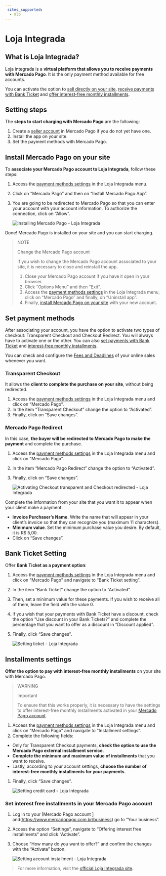 ```yaml
---
 sites_supported:
  - mlb
---
```


# Loja Integrada

## What is Loja Integrada?

Loja integrada is a **virtual platform that allows you to receive payments with Mercado Pago**.
It is the only payment method available for free accounts.

You can activate the option to [sell directly on your site](https://www.mercadopago.com.br/developers/en/plugins_sdks/plugins/unofficial/lojaintegrada#bookmark_set-payment-methods), [receive payments with Bank Ticket](https://www.mercadopago.com.br/developers/en/plugins_sdks/plugins/unofficial/lojaintegrada#bookmark_bank-ticket-setting) and [offer interest-free monthly installments](https://www.mercadopago.com.br/developers/en/plugins_sdks/plugins/unofficial/lojaintegrada#bookmark_installments-settings).

## Setting steps

The **steps to start charging with Mercado Pago** are the following:

1. Create a [seller account](https://www.mercadopago.com.br/activities) in Mercado Pago if you do not yet have one.
1. Install the app on your site.
1. Set the payment methods with Mercado Pago.

## Install Mercado Pago on your site

To **associate your Mercado Pago account to Loja Integrada**, follow these steps:

1. Access the [payment methods settings](https://app.lojaintegrada.com.br/painel/configuracao/pagamento/listar) in the Loja Integrada menu.
1. Click on “Mercado Pago” and then on “Install Mercado Pago App”.
1. You are going to be redirected to Mercado Pago so that you can enter your account with your account information. To authorize the connection, click on “Allow”.


    ![Installing Mercado Pago - Loja Integrada](/images/lojaintegrada/lojaintegrada-connect-1.gif)


Done! Mercado Pago is installed on your site and you can start charging.

> NOTE
>
> Change the Mercado Pago account
>
> If you wish to change the Mercado Pago account associated to your site, it is necessary to close and reinstall the app.
> 1. Close your Mercado Pago account if you have it open in your browser.
> 1. Click “Options Menu” and then “Exit”.
> 1. Access the [payment methods settings](https://app.lojaintegrada.com.br/painel/configuracao/pagamento/listar) in the Loja Integrada menu, click on “Mercado Pago” and finally, on “Uninstall app”.
> 1. Finally, [install Mercado Pago on your site](https://www.mercadopago.com.br/developers/en/plugins_sdks/plugins/unofficial/lojaintegrada#bookmark_install-Mercado-Pago-on-your-site) with your new account.

## Set payment methods

After associating your account, you have the option to activate two types of checkout: Transparent Checkout and Checkout Redirect. You will always have to activate one or the other. You can also [set payments with Bank Ticket](https://www.mercadopago.com.br/developers/en/plugins_sdks/plugins/unofficial/lojaintegrada#bookmark_bank-ticket-setting) and [interest-free monthly installments](https://www.mercadopago.com.br/developers/en/plugins_sdks/plugins/unofficial/lojaintegrada#bookmark_installments-settings).

You can check and configure the [Fees and Deadlines](https://www.mercadopago.com.br/settings/release-options) of your online sales whenever you want.


### Transparent Checkout

It allows the **client to complete the purchase on your site**, without being redirected.

1. Access the [payment methods settings](https://app.lojaintegrada.com.br/painel/configuracao/pagamento/listar) in the Loja Integrada menu and click on “Mercado Pago”.
1. In the item “Transparent Checkout” change the option to “Activated”.
1. Finally, click on “Save changes”.

### Mercado Pago Redirect

In this case, **the buyer will be redirected to Mercado Pago to make the payment** and complete the purchase.

1. Access the [payment methods settings](https://app.lojaintegrada.com.br/painel/configuracao/pagamento/listar) in the Loja Integrada menu and click on “Mercado Pago”.
1. In the item “Mercado Pago Redirect” change the option to “Activated”.
1. Finally, click on “Save changes”.


    ![Activating Checkout transparent and Checkout redirected - Loja Integrada](/images/lojaintegrada/lojaintegrada-checkout-1.gif)


Complete the information from your site that you want it to appear when your client make a payment:

- **Invoice Purchaser’s Name**. Write the name that will appear in your client’s invoice so that they can recognize you (maximum 11 characters).
- **Minimum value**. Set the minimum purchase value you desire. By default, it is R$ 5,00.
- Click on “Save changes”.

## Bank Ticket Setting

Offer **Bank Ticket as a payment option**:

1. Access the [payment methods settings](https://app.lojaintegrada.com.br/painel/configuracao/pagamento/listar) in the Loja Integrada menu and click on “Mercado Pago” and navigate to “Bank Ticket setting”.
1. In the item “Bank Ticket” change the option to “Activated”.
1. Then, set a minimum value for these payments. If you wish to receive all of them, leave the field with the value 0.
1. If you wish that your payments with Bank Ticket have a discount, check the option “Use discount in your Bank Tickets?” and complete the percentage that you want to offer as a discount in “Discount applied”.
1. Finally, click “Save changes”.


    ![Setting ticket - Loja Integrada](/images/lojaintegrada/lojaintegrada-ticket-1.gif)


## Installments settings

**Offer the option to pay with interest-free monthly installments** on your site with Mercado Pago.

> WARNING
>
> Important
>
> To ensure that this works properly, it is necessary to have the settings to offer interest-free monthly installments activated in your [Mercado Pago account](https://www.mercadopago.com.br/developers/en/plugins_sdks/plugins/unofficial/lojaintegrada#bookmark_set-interest-free-installments-in-your-Mercado-Pago-account).

1. Access the [payment methods settings](https://app.lojaintegrada.com.br/painel/configuracao/pagamento/listar) in the Loja Integrada menu and click on “Mercado Pago” and navigate to “Installment settings”.
1. Complete the following fields:
  - Only for Transparent Checkout payments, **check the option to use the Mercado Pago external installment service**.
  - **Complete the minimum and maximum value of installments** that you want to receive.
  - Lastly, according to your account settings, **choose the number of interest-free monthly installments for your payments**.
1. Finally, click “Save changes”.


    ![Setting credit card - Loja Integrada](/images/lojaintegrada/lojaintegrada-credit-card-1.gif)


### Set interest free installments in your Mercado Pago account

1. Log in to your [Mercado Pago account ] and(https://www.mercadopago.com.br/business) go to “Your business”.
1. Access the option “Settings”, navigate to “Offering interest free installments” and click “Activate”.
1. Choose “How many do you want to offer?” and confirm the changes with the “Activate” button.


    ![Setting account installment - Loja Integrada](/images/lojaintegrada/lojaintegrada-account-installment-1.gif)

> For more information, visit the [official Loja Integrada site](https://lojaintegrada.com.br/).
